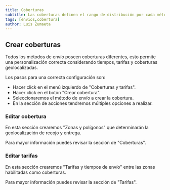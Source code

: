 ```yaml
---
title: Coberturas
subtitle: Las coberturas definen el rango de distribución por cada método de envío.
tags: [envios,cobertura]
author: Luis Zumaeta
---
```


## Crear coberturas

Todos los métodos de envío poseen coberturas diferentes, esto permite una personalización correcta considerando tiempos, tarifas y coberturas geolocalizadas.

Los pasos para una correcta configuración son:

- Hacer click en el menú izquierdo de "Coberturas y tarifas".
- Hacer click en el botón "Crear cobertura".
- Seleccionaremos el método de envío a crear la cobertura.
- En la sección de acciones tendremos múltiples opciones a realizar.

### Editar cobertura

En esta sección crearemos "Zonas y polígonos" que determinarán la geolocalización de recojo y entrega.

Para mayor información puedes revisar la sección de "Coberturas".

### Editar tarifas

En esta sección crearemos "Tarifas y tiempos de envío" entre las zonas habilitadas como coberturas.

Para mayor información puedes revisar la sección de "Tarifas".
